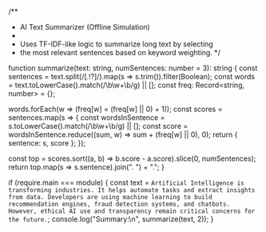 /**
 * AI Text Summarizer (Offline Simulation)
 *
 * Uses TF-IDF-like logic to summarize long text by selecting
 * the most relevant sentences based on keyword weighting.
 */

function summarize(text: string, numSentences: number = 3): string {
  const sentences = text.split(/[.!?]/).map(s => s.trim()).filter(Boolean);
  const words = text.toLowerCase().match(/\b\w+\b/g) || [];
  const freq: Record<string, number> = {};

  words.forEach(w => (freq[w] = (freq[w] || 0) + 1));
  const scores = sentences.map(s => {
    const wordsInSentence = s.toLowerCase().match(/\b\w+\b/g) || [];
    const score = wordsInSentence.reduce((sum, w) => sum + (freq[w] || 0), 0);
    return { sentence: s, score };
  });

  const top = scores.sort((a, b) => b.score - a.score).slice(0, numSentences);
  return top.map(s => s.sentence).join(". ") + ".";
}

if (require.main === module) {
  const text = `
    Artificial Intelligence is transforming industries. It helps automate tasks and extract insights from data.
    Developers are using machine learning to build recommendation engines, fraud detection systems, and chatbots.
    However, ethical AI use and transparency remain critical concerns for the future.
  `;
  console.log("Summary:\n", summarize(text, 2));
}

